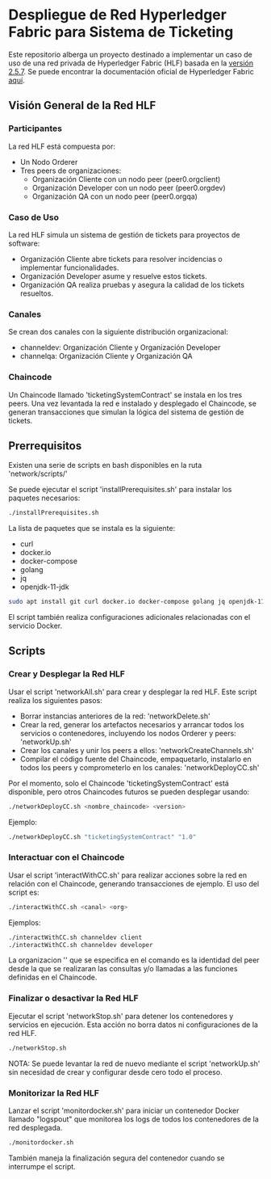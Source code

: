 
# Despliegue de Red Hyperledger Fabric para Sistema de Ticketing

Este repositorio alberga un proyecto destinado a implementar un caso de uso de una red privada de Hyperledger Fabric (HLF) basada en la [versión 2.5.7](https://github.com/hyperledger/fabric/releases/tag/v2.5.7). Se puede encontrar la documentación oficial de Hyperledger Fabric [aquí](https://hyperledger-fabric.readthedocs.io/en/release-2.5/).

## Visión General de la Red HLF

### Participantes

La red HLF está compuesta por:

* Un Nodo Orderer
* Tres peers de organizaciones:
    - Organización Cliente con un nodo peer (peer0.orgclient)
    - Organización Developer con un nodo peer (peer0.orgdev)
    - Organización QA con un nodo peer (peer0.orgqa)

### Caso de Uso

La red HLF simula un sistema de gestión de tickets para proyectos de software:

* Organización Cliente abre tickets para resolver incidencias o implementar funcionalidades.
* Organización Developer asume y resuelve estos tickets.
* Organización QA realiza pruebas y asegura la calidad de los tickets resueltos.

### Canales

Se crean dos canales con la siguiente distribución organizacional:

* channeldev: Organización Cliente y Organización Developer
* channelqa: Organización Cliente y Organización QA

### Chaincode

Un Chaincode llamado 'ticketingSystemContract' se instala en los tres peers. 
Una vez levantada la red e instalado y desplegado el Chaincode, se generan transacciones que simulan la lógica del sistema de gestión de tickets.

## Prerrequisitos

Existen una serie de scripts en bash disponibles en la ruta 'network/scripts/'

Se puede ejecutar el script 'installPrerequisites.sh' para instalar los paquetes necesarios:

```bash
./installPrerequisites.sh
```
La lista de paquetes que se instala es la siguiente:

* curl
* docker.io
* docker-compose
* golang
* jq
* openjdk-11-jdk

```bash
sudo apt install git curl docker.io docker-compose golang jq openjdk-11-jdk -y
```

El script también realiza configuraciones adicionales relacionadas con el servicio Docker.

## Scripts

### Crear y Desplegar la Red HLF

Usar el script 'networkAll.sh' para crear y desplegar la red HLF. Este script realiza los siguientes pasos:

* Borrar instancias anteriores de la red: 'networkDelete.sh'
* Crear la red, generar los artefactos necesarios y arrancar todos los servicios o contenedores, incluyendo los nodos Orderer y peers: 'networkUp.sh'
* Crear los canales y unir los peers a ellos: 'networkCreateChannels.sh'
* Compilar el código fuente del Chaincode, empaquetarlo, instalarlo en todos los peers y comprometerlo en los canales: 'networkDeployCC.sh'

Por el momento, solo el Chaincode 'ticketingSystemContract' está disponible, pero otros Chaincodes futuros se pueden desplegar usando:

```bash
./networkDeployCC.sh <nombre_chaincode> <version>
```

Ejemplo:

```bash
./networkDeployCC.sh "ticketingSystemContract" "1.0"
```

### Interactuar con el Chaincode

Usar el script 'interactWithCC.sh' para realizar acciones sobre la red en relación con el Chaincode, generando transacciones de ejemplo. El uso del script es:

```bash
./interactWithCC.sh <canal> <org>
```

Ejemplos:

```bash
./interactWithCC.sh channeldev client
./interactWithCC.sh channeldev developer
```

La organizacion '<org>' que se especifica en el comando es la identidad del peer desde la que se realizaran las consultas y/o llamadas a las funciones definidas en el Chaincode.

### Finalizar o desactivar la Red HLF

Ejecutar el script 'networkStop.sh' para detener los contenedores y servicios en ejecución. Esta acción no borra datos ni configuraciones de la red HLF.

```bash
./networkStop.sh
```
NOTA: Se puede levantar la red de nuevo mediante el script 'networkUp.sh' sin necesidad de crear y configurar desde cero todo el proceso.

### Monitorizar la Red HLF

Lanzar el script 'monitordocker.sh' para iniciar un contenedor Docker llamado "logspout" que monitorea los logs de todos los contenedores de la red desplegada.

```bash
./monitordocker.sh
```

También maneja la finalización segura del contenedor cuando se interrumpe el script.
